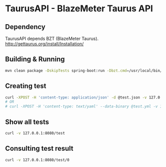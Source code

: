 # TaurusAPI - BlazeMeter Taurus API

## Dependency
TaurusAPI depends BZT (BlazeMeter Taurus).
http://gettaurus.org/install/Installation/

## Building & Running
```bash
mvn clean package -DskipTests spring-boot:run -Dbzt.cmd=/usr/local/bin/bzt
```

## Creating test
```bash
curl -XPOST -H 'content-type: application/json' -d @test.json -v 127.0.0.1:8080/test
# OR
# curl -XPOST -H 'content-type: text/yaml' --data-binary @test.yml -v 127.0.0.1:8080/test
```

## Show all tests
```bash
curl -v 127.0.0.1:8080/test
```

## Consulting test result
```bash
curl -v 127.0.0.1:8080/test/0
```
